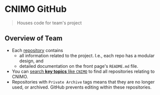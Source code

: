 # CNIMO GitHub
> Houses code for team's project

## Overview of Team
* Each [repository](https://github.com/orgs/CN-CNIMO/repositories) contains 
  - all information related to the project. I.e., each repo has a modular design, and
  - detailed documentation on the front page's `README.md` file.
* You can [search **key topics** like `CNIMO`](https://github.com/orgs/CN-CNIMO/repositories?q=CNIMO&type=all&language=&sort=) to find all repositories relating to CNIMO.
* Repositories with `Private Archive` tags means that they are no longer used, or archived. GitHub prevents editing within these repositories.

